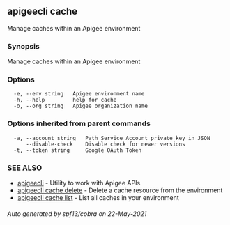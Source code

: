 ## apigeecli cache

Manage caches within an Apigee environment

### Synopsis

Manage caches within an Apigee environment

### Options

```
  -e, --env string   Apigee environment name
  -h, --help         help for cache
  -o, --org string   Apigee organization name
```

### Options inherited from parent commands

```
  -a, --account string   Path Service Account private key in JSON
      --disable-check    Disable check for newer versions
  -t, --token string     Google OAuth Token
```

### SEE ALSO

* [apigeecli](apigeecli.md)	 - Utility to work with Apigee APIs.
* [apigeecli cache delete](apigeecli_cache_delete.md)	 - Delete a cache resource from the environment
* [apigeecli cache list](apigeecli_cache_list.md)	 - List all caches in your environment

###### Auto generated by spf13/cobra on 22-May-2021
